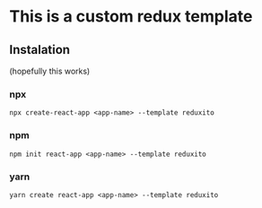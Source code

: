 # This is a custom redux template

## Instalation 

(hopefully this works)

### npx

`npx create-react-app <app-name> --template reduxito`

### npm

`npm init react-app <app-name> --template reduxito`

### yarn

`yarn create react-app <app-name> --template reduxito`
